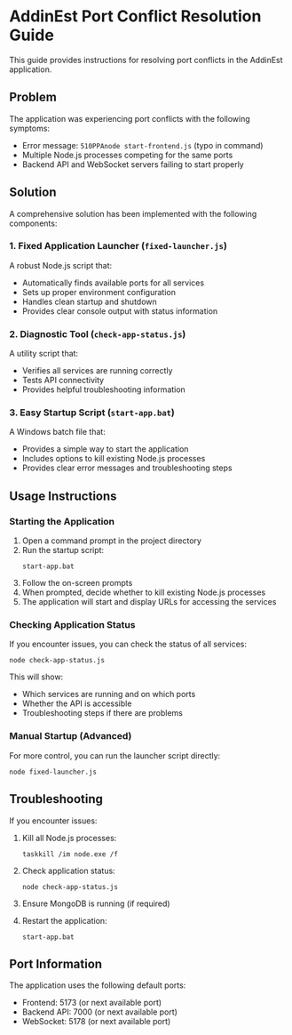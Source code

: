 # AddinEst Port Conflict Resolution Guide

This guide provides instructions for resolving port conflicts in the AddinEst application.

## Problem

The application was experiencing port conflicts with the following symptoms:
- Error message: `510PPAnode start-frontend.js` (typo in command)
- Multiple Node.js processes competing for the same ports
- Backend API and WebSocket servers failing to start properly

## Solution

A comprehensive solution has been implemented with the following components:

### 1. Fixed Application Launcher (`fixed-launcher.js`)

A robust Node.js script that:
- Automatically finds available ports for all services
- Sets up proper environment configuration
- Handles clean startup and shutdown
- Provides clear console output with status information

### 2. Diagnostic Tool (`check-app-status.js`)

A utility script that:
- Verifies all services are running correctly
- Tests API connectivity
- Provides helpful troubleshooting information

### 3. Easy Startup Script (`start-app.bat`)

A Windows batch file that:
- Provides a simple way to start the application
- Includes options to kill existing Node.js processes
- Provides clear error messages and troubleshooting steps

## Usage Instructions

### Starting the Application

1. Open a command prompt in the project directory
2. Run the startup script:
   ```
   start-app.bat
   ```
3. Follow the on-screen prompts
4. When prompted, decide whether to kill existing Node.js processes
5. The application will start and display URLs for accessing the services

### Checking Application Status

If you encounter issues, you can check the status of all services:

```
node check-app-status.js
```

This will show:
- Which services are running and on which ports
- Whether the API is accessible
- Troubleshooting steps if there are problems

### Manual Startup (Advanced)

For more control, you can run the launcher script directly:

```
node fixed-launcher.js
```

## Troubleshooting

If you encounter issues:

1. Kill all Node.js processes:
   ```
   taskkill /im node.exe /f
   ```

2. Check application status:
   ```
   node check-app-status.js
   ```

3. Ensure MongoDB is running (if required)

4. Restart the application:
   ```
   start-app.bat
   ```

## Port Information

The application uses the following default ports:
- Frontend: 5173 (or next available port)
- Backend API: 7000 (or next available port)
- WebSocket: 5178 (or next available port)
